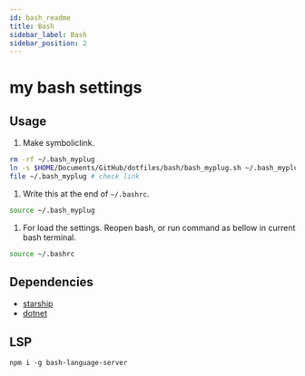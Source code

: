 ```yaml
---
id: bash_readme
title: Bash
sidebar_label: Bash
sidebar_position: 2
---
```


# my bash settings

## Usage

1. Make symboliclink.
  
  ```bash
  rm -rf ~/.bash_myplug
  ln -s $HOME/Documents/GitHub/dotfiles/bash/bash_myplug.sh ~/.bash_myplug # caution! Don't needs slash at last.
  file ~/.bash_myplug # check link
  ```
  
1. Write this at the end of `~/.bashrc`.
  
  ```bash
  source ~/.bash_myplug
  ```
  
1. For load the settings. Reopen bash, or run command as bellow in current bash terminal.
  
  ```bash
  source ~/.bashrc
  ```
  
## Dependencies

- [starship](starship.rs)
- [dotnet](https://docs.microsoft.com/ja-jp/dotnet/core/install/)

## LSP

```
npm i -g bash-language-server
```
